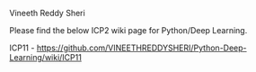 Vineeth Reddy Sheri

Please find the below ICP2 wiki page for Python/Deep Learning.

ICP11 - https://github.com/VINEETHREDDYSHERI/Python-Deep-Learning/wiki/ICP11
